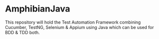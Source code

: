 # AmphibianJava
This repository will hold the Test Automation Framework combining Cucumber, TestNG, Selenium &amp; Appium using Java which can be used for BDD &amp; TDD both.